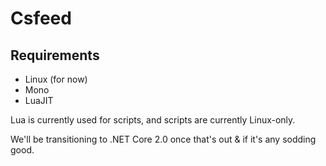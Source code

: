 # Csfeed

## Requirements

* Linux (for now)
* Mono
* LuaJIT

Lua is currently used for scripts, and scripts are currently
Linux-only.

We'll be transitioning to .NET Core 2.0 once that's out & if it's any
sodding good.

